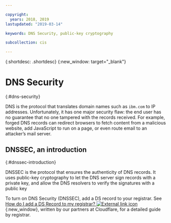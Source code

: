 ```yaml
---

copyright:
  years: 2018, 2019
lastupdated: "2019-03-14"

keywords: DNS Security, public-key cryptography

subcollection: cis

---
```


{:shortdesc: .shortdesc}
{:new_window: target="_blank"}

# DNS Security
{:#dns-security}

DNS is the protocol that translates domain names such as `ibm.com` to IP addresses. Unfortunately, it has one major security flaw: the end user has no guarantee that no one tampered with the records received. For example, forged DNS records can redirect browsers to fetch content from a malicious website, add JavaScript to run on a page, or even route email to an attacker’s mail server.

## DNSSEC, an introduction
{:#dnssec-introduction}

DNSSEC is the protocol that ensures the authenticity of DNS records. It uses public-key cryptography to let the DNS server sign records with a private key, and allow the DNS resolvers to verify the signatures with a public key

To turn on DNS Security (DNSSEC), add a DS record to your registrar. See [How do I add a DS Record to my registrar? ![External link icon](../../icons/launch-glyph.svg "External link icon")](https://support.cloudflare.com/hc/en-us/articles/209114378-How-do-I-add-a-DS-Record-to-my-registrar-){:new_window}, written by our partners at Cloudflare, for a detailed guide by registrar. 
